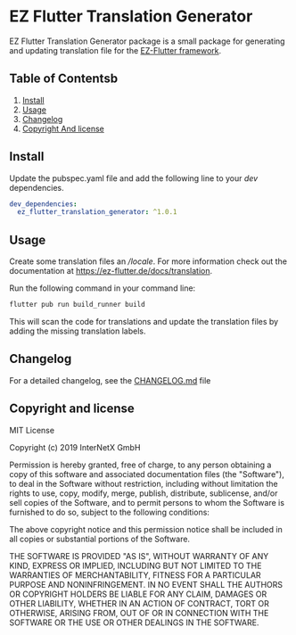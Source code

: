 # EZ Flutter Translation Generator

EZ Flutter Translation Generator package is a small package for generating and updating translation file for the [EZ-Flutter framework](https://ez-flutter.de).

## Table of Contentsb

1. [Install](#install)
2. [Usage](#usage)
3. [Changelog](#changelog)
4. [Copyright And license](#copyright-and-license)

## Install

Update the pubspec.yaml file and add the following line to your *dev* dependencies.

```yaml
dev_dependencies:
  ez_flutter_translation_generator: ^1.0.1
```

## Usage

Create some translation files an */locale*. For more information check out the documentation at <https://ez-flutter.de/docs/translation>.

Run the following command in your command line:

```bash
flutter pub run build_runner build
```

This will scan the code for translations and update the translation files by adding the missing translation labels.

## Changelog

For a detailed changelog, see the [CHANGELOG.md](CHANGELOG.md) file

## Copyright and license

MIT License

Copyright (c) 2019 InterNetX GmbH

Permission is hereby granted, free of charge, to any person obtaining a copy
of this software and associated documentation files (the "Software"), to deal
in the Software without restriction, including without limitation the rights
to use, copy, modify, merge, publish, distribute, sublicense, and/or sell
copies of the Software, and to permit persons to whom the Software is
furnished to do so, subject to the following conditions:

The above copyright notice and this permission notice shall be included in all
copies or substantial portions of the Software.

THE SOFTWARE IS PROVIDED "AS IS", WITHOUT WARRANTY OF ANY KIND, EXPRESS OR
IMPLIED, INCLUDING BUT NOT LIMITED TO THE WARRANTIES OF MERCHANTABILITY,
FITNESS FOR A PARTICULAR PURPOSE AND NONINFRINGEMENT. IN NO EVENT SHALL THE
AUTHORS OR COPYRIGHT HOLDERS BE LIABLE FOR ANY CLAIM, DAMAGES OR OTHER
LIABILITY, WHETHER IN AN ACTION OF CONTRACT, TORT OR OTHERWISE, ARISING FROM,
OUT OF OR IN CONNECTION WITH THE SOFTWARE OR THE USE OR OTHER DEALINGS IN THE
SOFTWARE.
